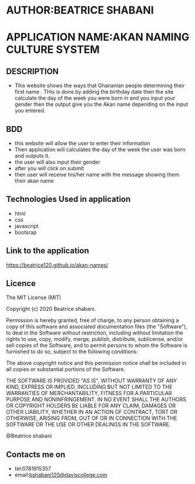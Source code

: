 
# AUTHOR:BEATRICE SHABANI

# APPLICATION NAME:AKAN NAMING CULTURE SYSTEM

## DESCRIPTION

- This website shows the ways that Ghananian people determining their first name . THis is done by adding the birthday date then the site calculate the day of the week you were born in and you input your gender then the output give you the Akan name depending on the input you entered.



## BDD

* this  website will allow the user to enter their information 
* Then application  will calculates the day of the week the user was born and outputs it.
* the user will also input their gender 
* after you will click on submit 
* then user will receive his/her name with the message showing them their akan name



## Technologies Used in application
 * html
 * css
 * javascript
 * bootsrap 
 
 ## Link to the application
 
 https://beatrice120.github.io/akan-names/

## Licence

The MIT License (MIT)

Copyright (c) 2020 Beatrice shabani.

Permission is hereby granted, free of charge, to any person obtaining a copy of this software and associated documentation files (the "Software"), to deal in the Software without restriction, including without limitation the rights to use, copy, modify, merge, publish, distribute, sublicense, and/or sell copies of the Software, and to permit persons to whom the Software is furnished to do so, subject to the following conditions:

The above copyright notice and this permission notice shall be included in all copies or substantial portions of the Software.

THE SOFTWARE IS PROVIDED "AS IS", WITHOUT WARRANTY OF ANY KIND, EXPRESS OR IMPLIED, INCLUDING BUT NOT LIMITED TO THE WARRANTIES OF MERCHANTABILITY, FITNESS FOR A PARTICULAR PURPOSE AND NONINFRINGEMENT. IN NO EVENT SHALL THE AUTHORS OR COPYRIGHT HOLDERS BE LIABLE FOR ANY CLAIM, DAMAGES OR OTHER LIABILITY, WHETHER IN AN ACTION OF CONTRACT, TORT OR OTHERWISE, ARISING FROM, OUT OF OR IN CONNECTION WITH THE SOFTWARE OR THE USE OR OTHER DEALINGS IN THE SOFTWARE.

@Beatrice shabani

## Contacts me on

- tel:0781915357
- email:bshabani120@daviscollege.com
